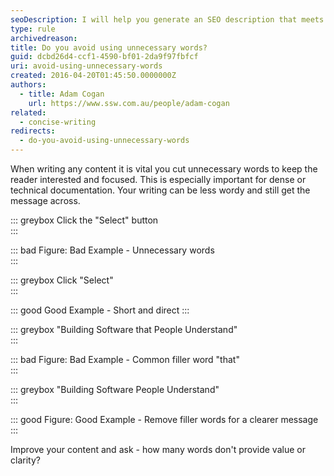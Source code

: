 ```yaml
---
seoDescription: I will help you generate an SEO description that meets the requirements. Please provide the MD or MDX content, and I'll get started! 😊
type: rule
archivedreason:
title: Do you avoid using unnecessary words?
guid: dcbd26d4-ccf1-4590-bf01-2da9f97fbfcf
uri: avoid-using-unnecessary-words
created: 2016-04-20T01:45:50.0000000Z
authors:
  - title: Adam Cogan
    url: https://www.ssw.com.au/people/adam-cogan
related:
  - concise-writing
redirects:
  - do-you-avoid-using-unnecessary-words
---
```


When writing any content it is vital you cut unnecessary words to keep the reader interested and focused. This is especially important for dense or technical documentation.
Your writing can be less wordy and still get the message across.

<!--endintro-->

::: greybox
Click the "Select" button  
:::

::: bad
Figure: Bad Example - Unnecessary words  
:::

::: greybox
Click "Select"  
:::

::: good
Good Example - Short and direct
:::

::: greybox
"Building Software that People Understand"  
:::

::: bad
Figure: Bad Example - Common filler word "that"  
:::

::: greybox
"Building Software People Understand"  
:::

::: good
Figure: Good Example - Remove filler words for a clearer message
:::

Improve your content and ask - how many words don't provide value or clarity?

